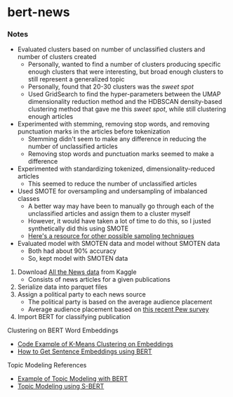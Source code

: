 # bert-news

### Notes
- Evaluated clusters based on number of unclassified clusters and number of clusters created
	- Personally, wanted to find a number of clusters producing specific enough clusters that were interesting, but broad enough clusters to still represent a generalized topic
	- Personally, found that 20-30 clusters was the *sweet spot*
	- Used GridSearch to find the hyper-parameters between the UMAP dimensionality reduction method and the HDBSCAN density-based clustering method that gave me this *sweet spot*, while still clustering enough articles 
- Experimented with stemming, removing stop words, and removing punctuation marks in the articles before tokenization
	- Stemming didn't seem to make any difference in reducing the number of unclassified articles
	- Removing stop words and punctuation marks seemed to make a difference
- Experimented with standardizing tokenized, dimensionality-reduced articles
	- This seemed to reduce the number of unclassified articles
- Used SMOTE for oversampling and undersampling of imbalanced classes
	- A better way may have been to manually go through each of the unclassified articles and assign them to a cluster myself
	- However, it would have taken a lot of time to do this, so I justed synthetically did this using SMOTE
	- [Here's a resource for other possible sampling techniques](https://towardsdatascience.com/how-i-handled-imbalanced-text-data-ba9b757ab1d8)
- Evaluated model with SMOTEN data and model without SMOTEN data
	- Both had about 90% accuracy
	- So, kept model with SMOTEN data

1. Download [All the News data](https://www.kaggle.com/snapcrack/all-the-news) from Kaggle
    - Consists of news articles for a given publications
2. Serialize data into parquet files
3. Assign a political party to each news source
    - The political party is based on the average audience placement
    - Average audience placement based on [this recent Pew survey](https://www.journalism.org/2020/01/24/americans-are-divided-by-party-in-the-sources-they-turn-to-for-political-news/)
4. Import BERT for classifying publication


Clustering on BERT Word Embeddings
- [Code Example of K-Means Clustering on Embeddings](https://www.sbert.net/examples/applications/clustering/README.html#topic-modeling)
- [How to Get Sentence Embeddings using BERT](https://datascience.stackexchange.com/a/65165/93566)

Topic Modeling References
- [Example of Topic Modeling with BERT](https://towardsdatascience.com/topic-modeling-with-bert-779f7db187e6)
- [Topic Modeling using S-BERT](https://www.sbert.net/examples/applications/clustering/README.html#topic-modeling)
